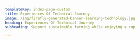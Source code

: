 ```yaml
---
templateKey: index-page-custom
title: Experiences Of Technical Journey
image: /img/firefly-generated-banner-learning-technology.jpg
heading: Experiences Of Technical Journey
subheading: Support sustainable farming while enjoying a cup

---
```

